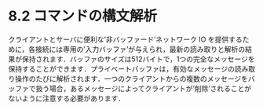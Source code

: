 # 8.2 コマンドの構文解析

クライアントとサーバに便利な’非バッファード’ネットワーク IO を提供するために，各接続には専用の’入力バッファ’が与えられ，最新の読み取りと解析の結果が保持されます．バッファのサイズは512バイトで，1つの完全なメッセージを保持することができます．プライベートバッファは，有効なメッセージの読み取り操作のたびに解析されます．一つのクライアントからの複数のメッセージをバッファで扱う場合，あるメッセージによってクライアントが’削除’されることがないように注意する必要があります．
